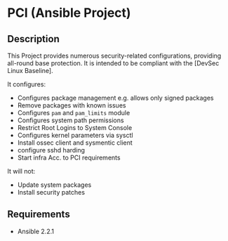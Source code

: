 # PCI  (Ansible Project)


## Description

This Project provides numerous security-related configurations, providing all-round base protection.  It is intended to be compliant with the [DevSec Linux Baseline].

It configures:

 * Configures package management e.g. allows only signed packages
 * Remove packages with known issues
 * Configures `pam` and `pam_limits` module
 * Configures system path permissions
 * Restrict Root Logins to System Console
 * Configures kernel parameters via sysctl
 * Install ossec client and sysmentic client
 * configure sshd harding
 * Start infra Acc. to PCI requirements

It will not:

 * Update system packages
 * Install security patches

## Requirements

* Ansible 2.2.1